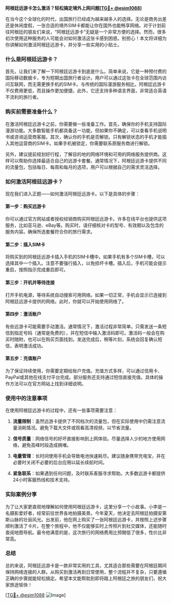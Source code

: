 **阿根廷远游卡怎么激活？轻松搞定境外上网问题[[TG💪+ @esim1088](https://t.me/s/esim1088)]**

在当今这个全球化的时代，出国旅行已经成为越来越多人的选择。无论是商务出差还是休闲度假，一张合适的境外SIM卡都能让你在国外也能畅享网络。对于计划前往阿根廷的朋友们来说，“阿根廷远游卡”无疑是一个非常方便的选择。然而，很多初次使用这种服务的人可能会对如何激活这张卡感到困惑。别担心！本文将详细为你讲解如何激活阿根廷远游卡，并分享一些实用的小贴士。

### 什么是阿根廷远游卡？

首先，让我们来了解一下阿根廷远游卡到底是什么。简单来说，它是一种预付费的国际移动数据卡，专为短期出国旅行者设计。用户可以通过这张卡在全球范围内访问互联网，而无需更换手机的SIM卡。与传统的国际漫游服务相比，阿根廷远游卡不仅费用更低，而且操作更加便捷。此外，它还支持多种语言界面，非常适合英语不流利的旅行者。

### 购买前需要准备什么？

在激活阿根廷远游卡之前，你需要做一些准备工作。首先，确保你的手机支持国际漫游功能。大多数智能手机都具备这一功能，但如果你不确定，可以查看手机说明书或咨询运营商客服。其次，确认你的手机是否解锁。只有解锁状态的手机才能插入其他运营商的SIM卡。如果手机被锁定，你需要联系原服务商进行解锁。

另外，建议提前规划好行程，了解目的地的网络环境和可用的网络服务提供商。这样可以帮助你选择最适合自己的远游卡套餐。通常情况下，阿根廷远游卡提供不同的流量包，包括每日、每周和每月的选项，用户可以根据自己的需求灵活选择。

### 如何激活阿根廷远游卡？

现在我们进入正题——如何激活阿根廷远游卡。以下是具体的步骤：

#### 第一步：购买远游卡

你可以通过官方网站或者授权经销商购买阿根廷远游卡。许多在线平台也提供这项服务，比如亚马逊、eBay等。购买时，请仔细核对卡的型号、有效期以及包含的服务内容。确保所选套餐符合你的旅行需求。

#### 第二步：插入SIM卡

将购买到的阿根廷远游卡插入手机的SIM卡槽中。如果手机有多个SIM卡槽，可以选择其中一个插入。注意不要强行插入，以免损坏卡槽。插入后，手机可能会提示重启，按照指示完成重启即可。

#### 第三步：开机并等待连接

打开手机电源，等待系统自动搜索可用网络。如果一切正常，手机会显示已连接到阿根廷远游卡提供的网络。此时，你就可以开始使用网络了。

#### 第四步：激活账户

有些远游卡可能需要手动激活。通常情况下，激活过程非常简单。只需发送一条短信到指定号码（通常是免费的），并在短信中输入激活码即可。激活码一般会在购买时随附，也可以在购买页面找到。发送完成后，稍等片刻，系统会回复确认短信，表明激活成功。

#### 第五步：充值账户

为了保证持续使用，你需要定期给账户充值。充值方式多样，可以通过信用卡、PayPal或其他在线支付平台完成。部分服务还支持通过短信直接充值。具体的操作方法可以在官方网站上找到详细说明。

### 使用中的注意事项

在使用阿根廷远游卡的过程中，还有一些事项需要注意：

1. **流量限制**：虽然远游卡提供了不同档次的流量包，但在实际使用中仍需注意流量消耗情况。避免下载大文件或观看高清视频，以节省流量。
   
2. **信号质量**：网络信号的好坏直接影响到上网体验。尽量选择人少的地方使用网络，避免高峰时段造成拥堵。

3. **电量管理**：长时间使用手机会导致电池快速耗尽。建议随身携带充电宝，并在必要时关闭不必要的后台应用以延长续航时间。

4. **紧急联系**：如果遇到任何问题，及时联系客服寻求帮助。大多数远游卡都提供24小时客服热线和技术支持。

### 实际案例分享

为了让大家更直观地理解如何使用阿根廷远游卡，这里分享一个小故事。小李是一名摄影爱好者，经常前往世界各地拍摄美景。今年夏天，他决定去阿根廷拍摄安第斯山脉的壮丽风光。出发前，他在网上购买了一张阿根廷远游卡，并按照上述步骤顺利激活了卡片。在整个旅程中，他不仅能够实时上传照片到社交媒体，还能随时查阅地图导航。最令他满意的是，这次旅行的网络费用比预期低了很多，性价比非常高。

### 总结

总的来说，阿根廷远游卡是一款非常实用的工具，尤其适合那些需要在阿根廷期间保持网络连接的人群。从购买到激活再到日常使用，整个流程并不复杂，只要遵循正确的步骤就能轻松搞定。希望本文能帮助到即将踏上阿根廷之旅的朋友们，祝大家旅途愉快！

[[TG💪+ @esim1088](https://t.me/s/esim1088) ![Image](https://i.postimg.cc/4NQfJmqS/Snipaste-2025-05-13-00-14-12.png)]